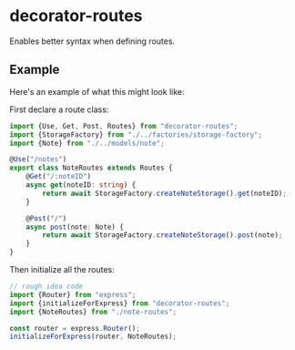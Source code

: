 decorator-routes
================

Enables better syntax when defining routes.

## Example

Here's an example of what this might look like:

First declare a route class:

```typescript
import {Use, Get, Post, Routes} from "decorator-routes";
import {StorageFactory} from "./../factories/storage-factory";
import {Note} from "./../models/note";

@Use("/notes")
export class NoteRoutes extends Routes {
    @Get("/:noteID")
    async get(noteID: string) {
        return await StorageFactory.createNoteStorage().get(noteID);
    }

    @Post("/")
    async post(note: Note) {
        return await StorageFactory.createNoteStorage().post(note);
    }
}
```

Then initialize all the routes:

```typescript
// rough idea code
import {Router} from "express";
import {initializeForExpress} from "decorator-routes";
import {NoteRoutes} from "./note-routes";

const router = express.Router();
initializeForExpress(router, NoteRoutes);
```